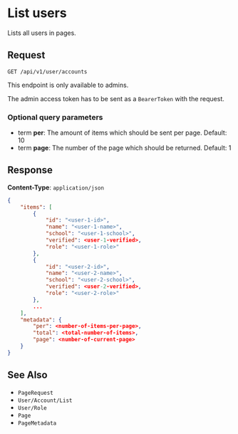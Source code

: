 # List users

Lists all users in pages.

## Request 

    GET /api/v1/user/accounts

This endpoint is only available to admins.

The admin access token has to be sent as a `BearerToken` with the request.

### Optional query parameters

- term **per**: The amount of items which should be sent per page. Default: 10
- term **page**: The number of the page which should be returned. Default: 1

## Response

**Content-Type**: `application/json`

```json
{
    "items": [
        {
            "id": "<user-1-id>",
            "name": "<user-1-name>",
            "school": "<user-1-school>",
            "verified": <user-1-verified>,
            "role": "<user-1-role>"
        },
        {
            "id": "<user-2-id>",
            "name": "<user-2-name>",
            "school": "<user-2-school>",
            "verified": <user-2-verified>,
            "role": "<user-2-role>"
        },
        ...
    ],
    "metadata": {
        "per": <number-of-items-per-page>,
        "total": <total-number-of-items>,
        "page": <number-of-current-page>
    }
}
```

## See Also

* ``PageRequest``
* ``User/Account/List``
* ``User/Role``
* ``Page``
* ``PageMetadata``
